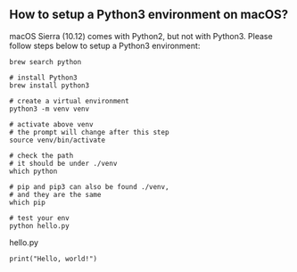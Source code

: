 ## How to setup a Python3 environment on macOS?

macOS Sierra (10.12) comes with Python2, but not with Python3.
Please follow steps below to setup a Python3 environment:

```
brew search python

# install Python3
brew install python3

# create a virtual environment
python3 -m venv venv

# activate above venv
# the prompt will change after this step
source venv/bin/activate

# check the path
# it should be under ./venv
which python

# pip and pip3 can also be found ./venv,
# and they are the same
which pip

# test your env
python hello.py
```

hello.py
```
print("Hello, world!")
```
